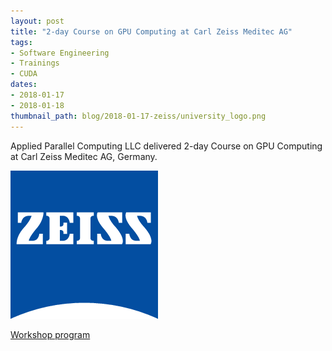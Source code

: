 ```yaml
---
layout: post
title: "2-day Course on GPU Computing at Carl Zeiss Meditec AG"
tags:
- Software Engineering
- Trainings
- CUDA
dates:
- 2018-01-17
- 2018-01-18
thumbnail_path: blog/2018-01-17-zeiss/university_logo.png
---
```


Applied Parallel Computing LLC delivered 2-day Course on GPU Computing at Carl Zeiss Meditec AG, Germany.

![alt text](\assets\img\blog\2018-01-17-zeiss\university_logo.png "Logo Title Text 1")

[Workshop program](\assets\img\blog\2018-01-17-zeiss\program.pdf)

